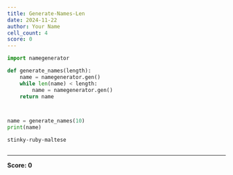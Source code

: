 ```yaml
---
title: Generate-Names-Len
date: 2024-11-22
author: Your Name
cell_count: 4
score: 0
---
```


```python
import namegenerator


```


```python
def generate_names(length):
    name = namegenerator.gen()
    while len(name) < length:
        name = namegenerator.gen()
    return name



```


```python

name = generate_names(10)
print(name)
```

    stinky-ruby-maltese



```python

```


---
**Score: 0**
